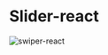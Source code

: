 # Slider-react
![swiper-react](https://user-images.githubusercontent.com/81174890/184221380-9caee265-a4d9-4d24-8a9c-9858f74769df.png)
